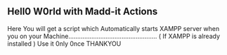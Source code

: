 ## Hell0 W0rld with Madd-it Actions
Here You will get a script 
which Automatically starts XAMPP server when you on your Machine.................................................. ( If XAMPP is already installed )
Use it 0nly 0nce
THANKYOU
